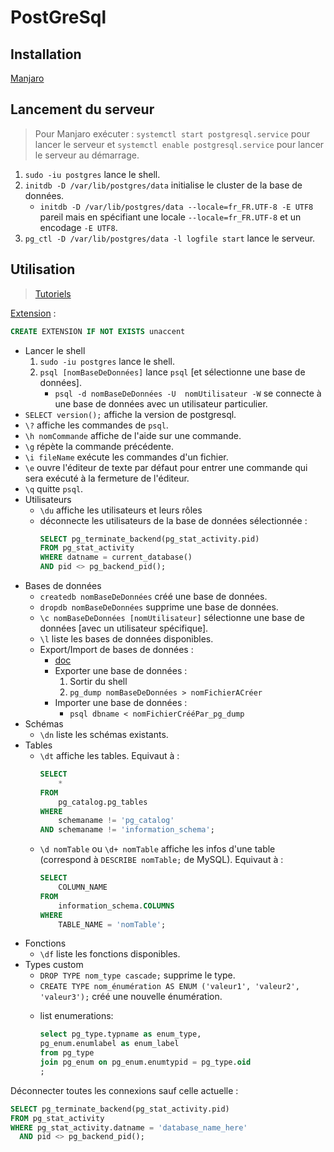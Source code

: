 # PostGreSql

## Installation

[Manjaro](https://wiki.archlinux.org/index.php/PostgreSQL)

## Lancement du serveur

> Pour Manjaro exécuter : `systemctl start postgresql.service` pour lancer le serveur et `systemctl enable postgresql.service` pour lancer le serveur au démarrage.

1. `sudo -iu postgres` lance le shell.
2. `initdb -D /var/lib/postgres/data` initialise le cluster de la base de données.
    * `initdb -D /var/lib/postgres/data --locale=fr_FR.UTF-8 -E UTF8` pareil mais en spécifiant une locale `--locale=fr_FR.UTF-8` et un encodage `-E UTF8`.
3. `pg_ctl -D /var/lib/postgres/data -l logfile start` lance le serveur.

## Utilisation

> [Tutoriels](http://www.postgresqltutorial.com/)

[Extension](https://www.postgresql.org/docs/13/sql-createextension.html) :

```SQL
CREATE EXTENSION IF NOT EXISTS unaccent
```

* Lancer le shell
    1. `sudo -iu postgres` lance le shell.
    1. `psql [nomBaseDeDonnées]` lance `psql` [et sélectionne une base de données].
        * `psql -d nomBaseDeDonnées -U  nomUtilisateur -W` se connecte à une base de données avec un utilisateur particulier.
* `SELECT version();` affiche la version de postgresql.
* `\?` affiche les commandes de `psql`.
* `\h nomCommande` affiche de l'aide sur une commande.
* `\g` répète la commande précédente.
* `\i fileName` exécute les commandes d'un fichier.
* `\e` ouvre l'éditeur de texte par défaut pour entrer une commande qui sera exécuté à la fermeture de l'éditeur.
* `\q` quitte `psql`.
* Utilisateurs
    * `\du` affiche les utilisateurs et leurs rôles
    * déconnecte les utilisateurs de la base de données sélectionnée :
        ```SQL
        SELECT pg_terminate_backend(pg_stat_activity.pid)
        FROM pg_stat_activity
        WHERE datname = current_database()
        AND pid <> pg_backend_pid();
        ```
* Bases de données
    * `createdb nomBaseDeDonnées` créé une base de données.
    * `dropdb nomBaseDeDonnées` supprime une base de données.
    * `\c nomBaseDeDonnées [nomUtilisateur]` sélectionne une base de données [avec un utilisateur spécifique].
    * `\l` liste les bases de données disponibles.
    * Export/Import de bases de données :
        * [doc](https://www.postgresql.org/docs/9.1/backup-dump.html)
        * Exporter une base de données :
            1. Sortir du shell
            2. `pg_dump nomBaseDeDonnées > nomFichierACréer`
        * Importer une base de données :
            * `psql dbname < nomFichierCrééPar_pg_dump`
* Schémas
    * `\dn` liste les schémas existants.
* Tables
    * `\dt` affiche les tables. Equivaut à :
        ```sql
        SELECT
            *
        FROM
            pg_catalog.pg_tables
        WHERE
            schemaname != 'pg_catalog'
        AND schemaname != 'information_schema';
        ```
    * `\d nomTable` ou `\d+ nomTable` affiche les infos d'une table (correspond à `DESCRIBE nomTable;` de MySQL). Equivaut à :
        ```sql
        SELECT
            COLUMN_NAME
        FROM
            information_schema.COLUMNS
        WHERE
            TABLE_NAME = 'nomTable';
        ```
* Fonctions
    * `\df` liste les fonctions disponibles.
* Types custom
    * `DROP TYPE nom_type cascade;` supprime le type.
    * `CREATE TYPE nom_énumération AS ENUM ('valeur1', 'valeur2', 'valeur3');` créé une nouvelle énumération.
    - list enumerations:

        ```sql
        select pg_type.typname as enum_type,
        pg_enum.enumlabel as enum_label
        from pg_type
        join pg_enum on pg_enum.enumtypid = pg_type.oid
        ;
        ```

Déconnecter toutes les connexions sauf celle actuelle :

```sql
SELECT pg_terminate_backend(pg_stat_activity.pid)
FROM pg_stat_activity
WHERE pg_stat_activity.datname = 'database_name_here'
  AND pid <> pg_backend_pid();
```